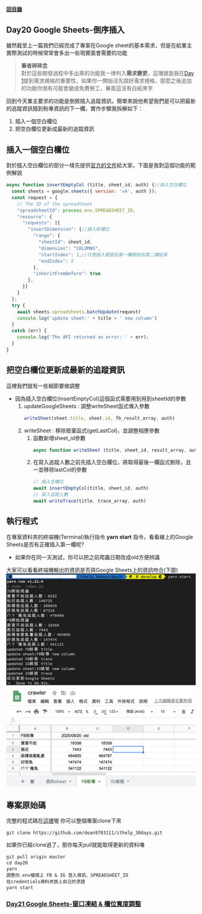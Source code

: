 #### [回目錄](../README.md)
## Day20 Google Sheets-倒序插入

雖然截至上一篇我們已經完成了專案在Google sheet的基本需求，但是在給業主實際測試的時候常常會多出一些現實面會需要的功能  

>**筆者碎碎念**  
對於這些開發過程中多出來的功能我一律列入**需求變更**，這塊就是我在[Day 1](/day1/README.md)提到需求規格的重要性，如果你一開始沒先說好需求規格，那麼之後追加的功能你很有可能會變成免費勞工，畢竟這沒有白紙黑字  

回到今天業主要求的功能是倒敘插入追蹤資訊，簡單來說他希望我們是可以把最新的追蹤資訊插到粉專資訊的下一欄，實作步驟我拆解如下：
1. 插入一個空白欄位
2. 把空白欄位更新成最新的追蹤資訊


插入一個空白欄位
----
對於插入空白欄位的部分一樣先提供[官方的文件](https://developers.google.com/sheets/api/reference/rest/v4/spreadsheets/request#insertdimensionrequest)給大家，下面是我對這個功能的範例解說  
```js
async function insertEmptyCol (title, sheet_id, auth) {//插入空白欄位
  const sheets = google.sheets({ version: 'v4', auth });
  const request = {
    // The ID of the spreadsheet
    "spreadsheetId": process.env.SPREADSHEET_ID,
    "resource": {
      "requests": [{
        "insertDimension": {//插入新欄位
          "range": {
            "sheetId": sheet_id,
            "dimension": "COLUMNS",
            "startIndex": 1,//代表插入範圍從第一欄開始到第二欄結束
            "endIndex": 2
          },
          "inheritFromBefore": true
        },
      }]
    }
  };
  try {
    await sheets.spreadsheets.batchUpdate(request)
    console.log('update sheet:' + title + ' new column')
  }
  catch (err) {
    console.log('The API returned an error: ' + err);
  }
}
```
把空白欄位更新成最新的追蹤資訊
------------------------
這裡我們就有一些細節要做調整
* 因為插入空白欄位(insertEmptyCol)這個函式需要用到用到sheetId的參數
    1. updateGoogleSheets : 調整writeSheet函式傳入參數
        ```js
        writeSheet(sheet.title, sheet.id, fb_result_array, auth)
        ```
    2. writeSheet : 移除廢棄函式(getLastCol)，並調整相應參數
        1. 函數新增sheet_id參數
            ```js
            async function writeSheet (title, sheet_id, result_array, auth)
            ```
        2. 在寫入追蹤人數之前先插入空白欄位，將取得最後一欄函式刪除，且一並移除lastCol的參數
            ```js
            // 插入空欄位
            await insertEmptyCol(title, sheet_id, auth)
            // 寫入追蹤人數
            await writeTrace(title, trace_array, auth)
            ```
執行程式
----
在專案資料夾的終端機(Terminal)執行指令 **yarn start** 指令，看看線上的Google Sheets是否有正確插入第一欄呢?  
  * 如果你在同一天測試，你可以把之前爬蟲日期改成old方便辨識
  
大家可以看看終端機輸出的資訊是否與Google Sheets上的資訊吻合(下圖)  
![image](./article_img/terminal.png)  
![image](./article_img/googlesheet.png)  

專案原始碼
----
完整的程式碼在[這裡](https://github.com/dean9703111/ithelp_30days/day20)喔
你可以整個專案clone下來  
```
git clone https://github.com/dean9703111/ithelp_30days.git
```
如果你已經clone過了，那你每天pull就能取得更新的資料嚕  
```
git pull origin master
cd day20
yarn
調整你.env檔填上 FB & IG 登入資訊、SPREADSHEET_ID
在credentials資料夾放上自己的憑證
yarn start
```
### [Day21 Google Sheets-窗口凍結 & 欄位寬度調整](/day21/README.md)